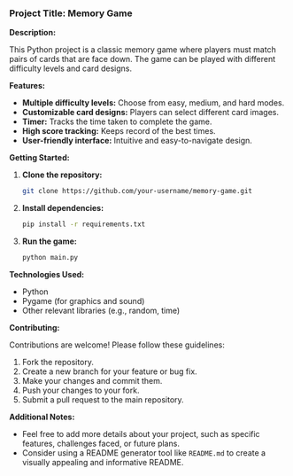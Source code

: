 ### **Project Title:** Memory Game

**Description:**

This Python project is a classic memory game where players must match pairs of cards that are face down. The game can be played with different difficulty levels and card designs. 

**Features:**

* **Multiple difficulty levels:** Choose from easy, medium, and hard modes.
* **Customizable card designs:** Players can select different card images.
* **Timer:** Tracks the time taken to complete the game.
* **High score tracking:** Keeps record of the best times.
* **User-friendly interface:** Intuitive and easy-to-navigate design.

**Getting Started:**

1. **Clone the repository:**
   ```bash
   git clone https://github.com/your-username/memory-game.git
   ```
2. **Install dependencies:**
   ```bash
   pip install -r requirements.txt
   ```
3. **Run the game:**
   ```bash
   python main.py
   ```

**Technologies Used:**

* Python
* Pygame (for graphics and sound)
* Other relevant libraries (e.g., random, time)

**Contributing:**

Contributions are welcome! Please follow these guidelines:

1. Fork the repository.
2. Create a new branch for your feature or bug fix.
3. Make your changes and commit them.
4. Push your changes to your fork.
5. Submit a pull request to the main repository.



**Additional Notes:**

* Feel free to add more details about your project, such as specific features, challenges faced, or future plans.
* Consider using a README generator tool like `README.md` to create a visually appealing and informative README.

